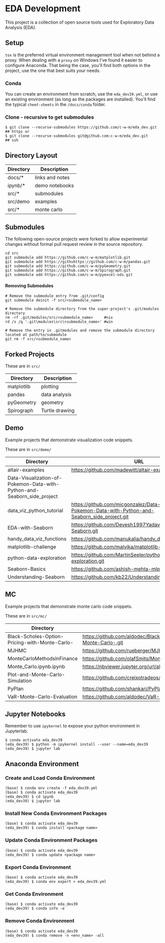 # EDA Development

This project is a collection of open source tools used for Exploratory Data Analysis (EDA).

## Setup
`tox` is the preferred virtual environment management tool when not behind a proxy.  When dealing with a `proxy` on Windows I've found it easier to configure Anaconda.  That being the case, you'll find both options in the project, use the one that best suits your needs.

### Conda
You can create an environment from scratch, use the `eda_dev39.yml`, or use an existing environment (as long as the packages are installed).  You'll find the typical `cheet-sheets` in the `/docs/conda` folder.

### Clone - recursive to get submodules
```shell
$ git clone --recurse-submodules https://github.com/c-w-m/eda_dev.git  ## https or
$ git clone --recurse-submodules git@github.com:c-w-m/eda_dev.git      ## ssh
```

## Directory Layout
| Directory      | Description            |
|----------------|------------------------|
| docs/*         | links and notes        |
| ipynb/*        | demo notebooks         |
| src/*          | submodules             |
| src/demo       | examples               |
| src/*          | monte carlo            |

## Submodules
The following open-source projects were forked to allow experimental changes without formal pull request review in the source repository.

```
cd src
git submodule add https://github.com/c-w-m/matplotlib.git
git submodule add https://githuhttps://github.com/c-w-m/pandas.git
git submodule add https://github.com/c-w-m/pyGeometry.git
git submodule add https://github.com/c-w-m/Spirograph.git
git submodule add https://github.com/c-w-m/pyexcel-ods.git
```
#### Removing Submodules
```shell
# Remove the submodule entry from .git/config
git submodule deinit -f src/<submodule_name>

# Remove the submodule directory from the super-project's .git/modules 
directory
rm -rf .git/modules/src/<submodule_name>     #nix
rd /s /q '.git\modules\src\<submodule_name>' #win

# Remove the entry in .gitmodules and remove the submodule directory located at path/to/submodule
git rm -f src/<submodule_name>
```

## Forked Projects
These are in `src/`

| Directory  | Description            |
|------------|------------------------|
| matplotlib | plotting               |
| pandas     | data analysis          |
| pyGeometry | geometry               |
| Spirograph | Turtle drawing         |

## Demo
Example projects that demonstrate visualization code snippets.

These are in `src/demo/`

| Directory      | URL                          |
|----------------|------------------------------|
| altair-examples | https://github.com/madewitt/altair-examples.git |
| Data-Visualization-of-Pokemon-Data-with-Python-and-Seaborn_side_project | 
| data_viz_python_tutorial | https://github.com/micgonzalez/Data-Visualization-of-Pokemon-Data-with-Python-and-Seaborn_side_project.git |
| EDA-with-Seaborn | https://github.com/Devesh1997Yadav/EDA-with-Seaborn.git |
| handy_data_viz_functions | https://github.com/manukalia/handy_data_viz_functions.git |
| matplotlib-challenge | https://github.com/malvika/matplotlib-challenge.git |
| python-data-exploration | https://github.com/MartinSeeler/python-data-exploration.git |
| Seaborn-Basics | https://github.com/ashish-mehta-mlp/Seaborn-Basics.git |
| Understanding-Seaborn | https://github.com/kb22/Understanding-Seaborn.git |

## MC
Example projects that demonstrate monte carlo code snippets.

These are in `src/mc/`

| Directory      | URL                          |
|----------------|------------------------------|
| Black-Scholes-Option-Pricing-with-Monte-Carlo- | https://github.com/aldodec/Black-Scholes-Option-Pricing-with-Monte-Carlo-.git |
| MJHMC | https://github.com/rueberger/MJHMC.git |
| MonteCarloMethodsInFinance | https://github.com/olafSmits/MonteCarloMethodsInFinance.git |
| Monte_Carlo.ipynb.ipynb | https://nbviewer.jupyter.org/url/alphabench.com/data/Monte_Carlo.ipynb |
| Plot-and-Monte-Carlo-Simulation | https://github.com/creixotradeos/Plot-and-Monte-Carlo-Simulation.git |
| PyPlan | https://github.com/shankarj/PyPlan.git |
| VaR-Monte-Carlo-Evaluation | https://github.com/aldodec/VaR-Monte-Carlo-Evaluation.git |

## Jupyter Notebooks
Remember to use `ipykernel` to expose your python environment in Jupyterlab.
```shell
$ conda activate eda_dev39
(eda_dev39) $ python -m ipykernel install --user --name=eda_dev39
(eda_dev39) $ jupyter lab
```

## Anaconda Environment
### Create and Load Conda Environment
```shell
(base) $ conda env create -f eda_dev39.yml
(base) $ conda activate eda_dev39 
(eda_dev39) $ cd ipynb
(eda_dev39) $ jupyter lab
```

### Install New Conda Environment Packages
```shell
(base) $ conda activate eda_dev39 
(eda_dev39) $ conda install <package name>
```

### Update Conda Environment Packages
```shell
(base) $ conda activate eda_dev39 
(eda_dev39) $ conda update <package name>
```

### Export Conda Environment
```shell
(base) $ conda activate eda_dev39 
(eda_dev39) $ conda env export > eda_dev39.yml
```

### Get Conda Environment
```shell
(base) $ conda activate eda_dev39 
(eda_dev39) $ conda info -e
```

### Remove Conda Environment
```shell
(base) $ conda activate eda_dev39 
(eda_dev39) $ conda remove -n <env_name> -all
```